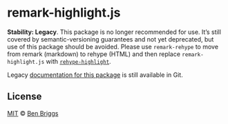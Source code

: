 # remark-highlight.js

**Stability: Legacy**.
This package is no longer recommended for use.
It’s still covered by semantic-versioning guarantees and not yet deprecated,
but use of this package should be avoided.
Please use `remark-rehype` to move from remark (markdown) to rehype (HTML)
and then replace `remark-highlight.js` with
[`rehype-highlight`][rehype-highlight].

Legacy [documentation for this package](https://github.com/remarkjs/remark-highlight.js/tree/8d4895e)
is still available in Git.

## License

[MIT][license] © [Ben Briggs][author]

<!-- Definitions -->

[license]: license

[author]: http://beneb.info

[rehype-highlight]: https://github.com/rehypejs/rehype-highlight

